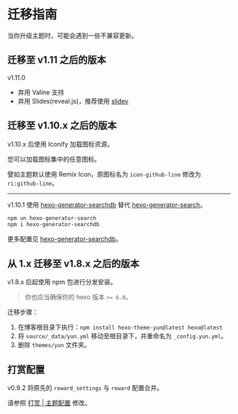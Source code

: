# 迁移指南

当你升级主题时，可能会遇到一些不兼容更新。

## 迁移至 v1.11 之后的版本

<Badge>v1.11.0</Badge>

- 弃用 Valine 支持
- 弃用 Slides(reveal.js)，推荐使用 [slidev](https://sli.dev/)

## 迁移至 v1.10.x 之后的版本

<Badge>v1.10.x</Badge> 后使用 Iconify 加载图标资源。

您可以加载图标集中的任意图标。

譬如主题默认使用 Remix Icon，原图标名为 `icon-github-line` 修改为 `ri:github-line`。

---

<Badge>v1.10.1</Badge> 使用 [hexo-generator-searchdb](https://github.com/next-theme/hexo-generator-searchdb) 替代 [hexo-generator-search](https://github.com/wzpan/hexo-generator-search)。

```bash
npm un hexo-generator-search
npm i hexo-generator-searchdb
```

更多配置见 [hexo-generator-searchdb](https://github.com/next-theme/hexo-generator-searchdb)。

## 从 1.x 迁移至 v1.8.x 之后的版本

<Badge>v1.8.x</Badge> 后起使用 npm 包进行分发安装。

> 你也应当确保你的 hexo 版本 `>= 6.0`。

迁移步骤：

1. 在博客根目录下执行：`npm install hexo-theme-yun@latest hexo@latest`
2. 将 `source/_data/yun.yml` 移动至根目录下，并重命名为 `_config.yun.yml`。
3. 删除 `themes/yun` 文件夹。

## 打赏配置

<Badge>v0.9.2</Badge> 将原先的 `reward_settings` 与 `reward` 配置合并。

请参照 [打赏 | 主题配置](/guide/config.html#打赏) 修改。
